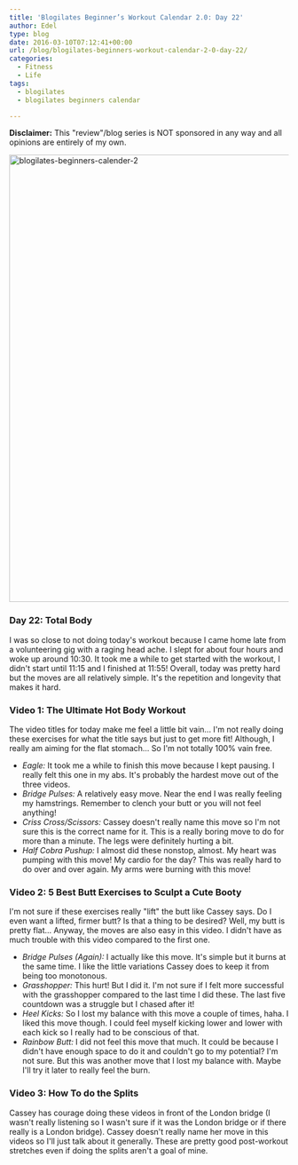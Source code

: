 ```yaml
---
title: 'Blogilates Beginner’s Workout Calendar 2.0: Day 22'
author: Edel
type: blog
date: 2016-03-10T07:12:41+00:00
url: /blog/blogilates-beginners-workout-calendar-2-0-day-22/
categories:
  - Fitness
  - Life
tags:
  - blogilates
  - blogilates beginners calendar

---
```

**Disclaimer:** This "review"/blog series is NOT sponsored in any way and all opinions are entirely of my own.

<a href="http://scattered.me/wp-content/uploads/2016/02/blogilates-beginners-calender-2.png" rel="attachment wp-att-11076"><img src="http://scattered.me/wp-content/uploads/2016/02/blogilates-beginners-calender-2-1024x806.png" alt="blogilates-beginners-calender-2" width="1024" height="806" class="alignnone size-large wp-image-11076" srcset="http://erzadel.net/blog/wp-content/uploads/2016/02/blogilates-beginners-calender-2-1024x806.png 1024w, http://erzadel.net/blog/wp-content/uploads/2016/02/blogilates-beginners-calender-2-300x236.png 300w, http://erzadel.net/blog/wp-content/uploads/2016/02/blogilates-beginners-calender-2-768x604.png 768w" sizes="(max-width: 1024px) 100vw, 1024px" /></a>

### Day 22: Total Body

I was so close to not doing today's workout because I came home late from a volunteering gig with a raging head ache. I slept for about four hours and woke up around 10:30. It took me a while to get started with the workout, I didn't start until 11:15 and I finished at 11:55! Overall, today was pretty hard but the moves are all relatively simple. It's the repetition and longevity that makes it hard.

### Video 1: The Ultimate Hot Body Workout

The video titles for today make me feel a little bit vain... I'm not really doing these exercises for what the title says but just to get more fit! Although, I really am aiming for the flat stomach... So I'm not totally 100% vain free.

<div class="flex-video">
</div>

  * _Eagle:_ It took me a while to finish this move because I kept pausing. I really felt this one in my abs. It's probably the hardest move out of the three videos.
  * _Bridge Pulses:_ A relatively easy move. Near the end I was really feeling my hamstrings. Remember to clench your butt or you will not feel anything!
  * _Criss Cross/Scissors:_ Cassey doesn't really name this move so I'm not sure this is the correct name for it. This is a really boring move to do for more than a minute. The legs were definitely hurting a bit.
  * _Half Cobra Pushup:_ I almost did these nonstop, almost. My heart was pumping with this move! My cardio for the day? This was really hard to do over and over again. My arms were burning with this move!

### Video 2: 5 Best Butt Exercises to Sculpt a Cute Booty

I'm not sure if these exercises really "lift" the butt like Cassey says. Do I even want a lifted, firmer butt? Is that a thing to be desired? Well, my butt is pretty flat... Anyway, the moves are also easy in this video. I didn't have as much trouble with this video compared to the first one.

<div class="flex-video">
</div>

  * _Bridge Pulses (Again):_ I actually like this move. It's simple but it burns at the same time. I like the little variations Cassey does to keep it from being too monotonous.
  * _Grasshopper:_ This hurt! But I did it. I'm not sure if I felt more successful with the grasshopper compared to the last time I did these. The last five countdown was a struggle but I chased after it!
  * _Heel Kicks:_ So I lost my balance with this move a couple of times, haha. I liked this move though. I could feel myself kicking lower and lower with each kick so I really had to be conscious of that.
  * _Rainbow Butt:_ I did not feel this move that much. It could be because I didn't have enough space to do it and couldn't go to my potential? I'm not sure. But this was another move that I lost my balance with. Maybe I'll try it later to really feel the burn.
### Video 3: How To do the Splits

Cassey has courage doing these videos in front of the London bridge (I wasn't really listening so I wasn't sure if it was the London bridge or if there really is a London bridge). Cassey doesn't really name her move in this videos so I'll just talk about it generally. These are pretty good post-workout stretches even if doing the splits aren't a goal of mine.

<div class="flex-video">
</div>



